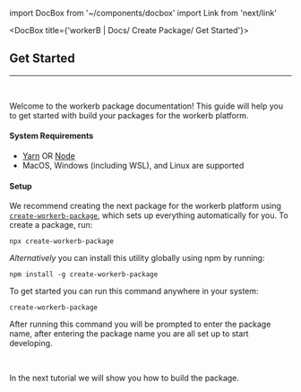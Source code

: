 import DocBox from '~/components/docbox'
import Link from 'next/link'

<DocBox title={'workerB | Docs/ Create Package/ Get Started'}>

## **Get Started**
<hr/>
<br/>

Welcome to the workerb package documentation!
This guide will help you to get started with build your packages for the workerb platform.

#### System Requirements

- [Yarn](https://classic.yarnpkg.com/en/docs/install/) OR [Node](https://nodejs.org/en/)
- MacOS, Windows (including WSL), and Linux are supported

#### Setup

We recommend creating the next package for the workerb platform using [`create-workerb-package`](https://www.npmjs.com/package/create-workerb-package), which sets up everything automatically for you. To create a package, run:

`npx create-workerb-package`

_Alternatively_ you can install this utility globally using npm by running:

`npm install -g create-workerb-package`

To get started you can run this command anywhere in your system:

`create-workerb-package`

After running this command you will be prompted to enter the package name, after entering the package name you are all set up to start developing.

<br />

In the <Link href="/how-tos/buildPackage"> next </Link> tutorial we will show you how to build the package.

</DocBox>